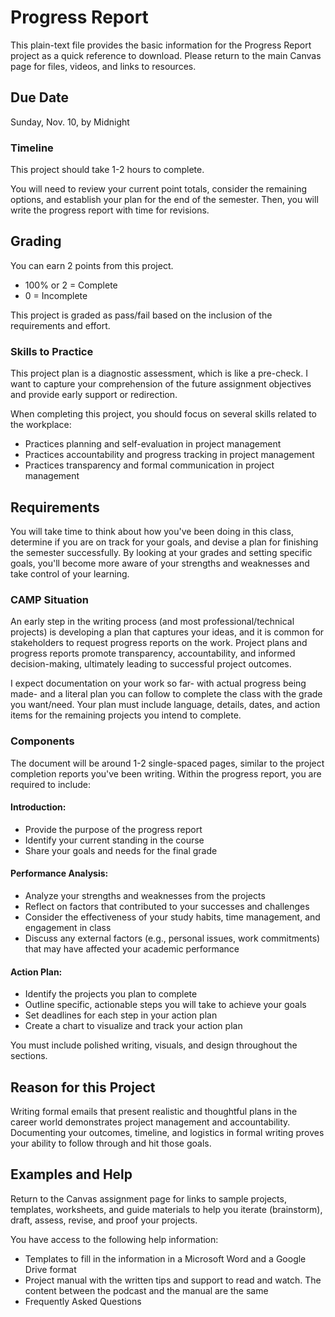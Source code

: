 # Progress Report
This plain-text file provides the basic information for the Progress Report project as a quick reference to download. Please return to the main Canvas page for files, videos, and links to resources.

## Due Date

Sunday, Nov. 10, by Midnight

### Timeline

This project should take 1-2 hours to complete.

You will need to review your current point totals, consider the remaining options, and establish your plan for the end of the semester. Then, you will write the progress report with time for revisions.

## Grading
You can earn 2 points from this project. 

* 100% or 2  = Complete
* 0 = Incomplete

This project is graded as pass/fail based on the inclusion of the requirements and effort.

### Skills to Practice

This project plan is a diagnostic assessment, which is like a pre-check. I want to capture your comprehension of the future assignment objectives and provide early support or redirection.

When completing this project, you should focus on several skills related to the workplace:

* Practices planning and self-evaluation in project management
* Practices accountability and progress tracking in project management
* Practices transparency and formal communication in project management


## Requirements

You will take time to think about how you've been doing in this class, determine if you are on track for your goals, and devise a plan for finishing the semester successfully. By looking at your grades and setting specific goals, you'll become more aware of your strengths and weaknesses and take control of your learning.

### CAMP Situation
An early step in the writing process (and most professional/technical projects) is developing a plan that captures your ideas, and it is common for stakeholders to request progress reports on the work. Project plans and progress reports promote transparency, accountability, and informed decision-making, ultimately leading to successful project outcomes.

I expect documentation on your work so far- with actual progress being made- and a literal plan you can follow to complete the class with the grade you want/need. Your plan must include language, details, dates, and action items for the remaining projects you intend to complete. 

### Components

The document will be around 1-2 single-spaced pages, similar to the project completion reports you've been writing. Within the progress report, you are required to include:

#### Introduction:

* Provide the purpose of the progress report
* Identify your current standing in the course
* Share your goals and needs for the final grade

#### Performance Analysis:

* Analyze your strengths and weaknesses from the projects
* Reflect on factors that contributed to your successes and challenges
* Consider the effectiveness of your study habits, time management, and engagement in class
* Discuss any external factors (e.g., personal issues, work commitments) that may have affected your academic performance

#### Action Plan:

* Identify the projects you plan to complete
* Outline specific, actionable steps you will take to achieve your goals
* Set deadlines for each step in your action plan
* Create a chart to visualize and track your action plan

You must include polished writing, visuals, and design throughout the sections.

## Reason for this Project
Writing formal emails that present realistic and thoughtful plans in the career world demonstrates project management and accountability. Documenting your outcomes, timeline, and logistics in formal writing proves your ability to follow through and hit those goals.

## Examples and Help

Return to the Canvas assignment page for links to sample projects, templates, worksheets, and guide materials to help you iterate (brainstorm), draft, assess, revise, and proof your projects. 

You have access to the following help information:

* Templates to fill in the information in a Microsoft Word and a Google Drive format
* Project manual with the written tips and support to read and watch. The content between the podcast and the manual are the same
* Frequently Asked Questions